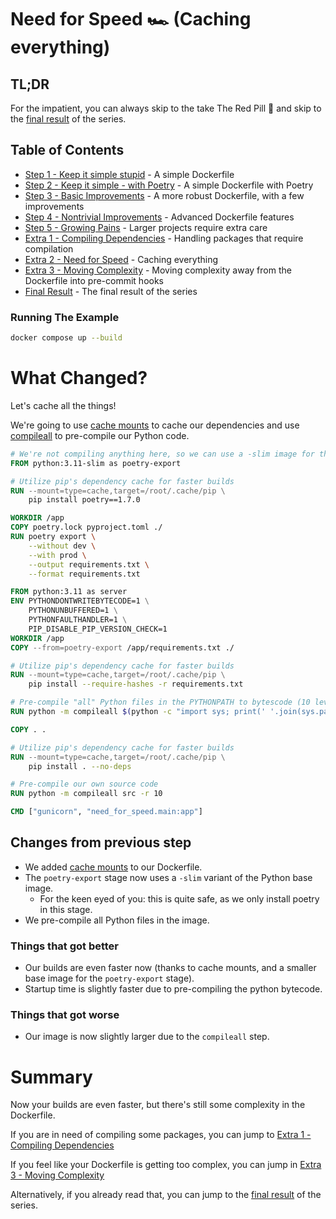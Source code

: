 # Need for Speed 🏎️ (Caching everything)

## TL;DR

For the impatient, you can always skip to the take The Red Pill 💊 and skip to
the [final result](../README.md#final-result) of the series.

## Table of Contents

* [Step 1 - Keep it simple stupid](../step-1-kiss-requirements/README.md) - A simple Dockerfile
* [Step 2 - Keep it simple - with Poetry](../step-2-kiss-poetry/README.md) - A simple Dockerfile with Poetry
* [Step 3 - Basic Improvements](../step-3-basic-improvements/README.md) - A more robust Dockerfile, with a few
  improvements
* [Step 4 - Nontrivial Improvements](../step-4-nontrivial-improvements/README.md) - Advanced Dockerfile features
* [Step 5 - Growing Pains](../step-5-larger-project/README.md) - Larger projects require extra care
* [Extra 1 - Compiling Dependencies](../extra-1-compiling-dependencies/README.md#what-changed) - Handling packages that
  require
  compilation
* [Extra 2 - Need for Speed](#what-changed) - Caching everything
* [Extra 3 - Moving Complexity](../extra-3-moving-complexity/README.md#what-changed) - Moving complexity away from the
  Dockerfile
  into
  pre-commit hooks
* [Final Result](../README.md#final-result) - The final result of the series

### Running The Example

```bash
docker compose up --build
```

# What Changed?

Let's cache all the things!

We're going to use [cache mounts](https://docs.docker.com/build/cache/) to cache our dependencies and
use [compileall](https://docs.python.org/3/library/compileall.html) to pre-compile our Python code.

```dockerfile
# We're not compiling anything here, so we can use a -slim image for the export stage.
FROM python:3.11-slim as poetry-export

# Utilize pip's dependency cache for faster builds
RUN --mount=type=cache,target=/root/.cache/pip \
    pip install poetry==1.7.0

WORKDIR /app
COPY poetry.lock pyproject.toml ./
RUN poetry export \
    --without dev \
    --with prod \
    --output requirements.txt \
    --format requirements.txt

FROM python:3.11 as server
ENV PYTHONDONTWRITEBYTECODE=1 \
    PYTHONUNBUFFERED=1 \
    PYTHONFAULTHANDLER=1 \
    PIP_DISABLE_PIP_VERSION_CHECK=1
WORKDIR /app
COPY --from=poetry-export /app/requirements.txt ./

# Utilize pip's dependency cache for faster builds
RUN --mount=type=cache,target=/root/.cache/pip \
    pip install --require-hashes -r requirements.txt

# Pre-compile "all" Python files in the PYTHONPATH to bytescode (10 levels deep)
RUN python -m compileall $(python -c "import sys; print(' '.join(sys.path), end='')") -r 10

COPY . .

# Utilize pip's dependency cache for faster builds
RUN --mount=type=cache,target=/root/.cache/pip \
    pip install . --no-deps

# Pre-compile our own source code
RUN python -m compileall src -r 10

CMD ["gunicorn", "need_for_speed.main:app"]
```

## Changes from previous step

* We added [cache mounts](https://docs.docker.com/build/cache/) to our Dockerfile.
* The `poetry-export` stage now uses a `-slim` variant of the Python base image.
    * For the keen eyed of you: this is quite safe, as we only install poetry in this stage.
* We pre-compile all Python files in the image.

### Things that got better

* Our builds are even faster now (thanks to cache mounts, and a smaller base image for the `poetry-export` stage).
* Startup time is slightly faster due to pre-compiling the python bytecode.

### Things that got worse

* Our image is now slightly larger due to the `compileall` step.

# Summary

Now your builds are even faster, but there's still some complexity in the Dockerfile.

If you are in need of compiling some packages, you can jump to
[Extra 1 - Compiling Dependencies](../extra-1-compiling-dependencies/README.md)

If you feel like your Dockerfile is getting too complex, you can jump
in [Extra 3 - Moving Complexity](../extra-3-moving-complexity/README.md)

Alternatively, if you already read that, you can jump to the [final result](../README.md#final-result) of the series.